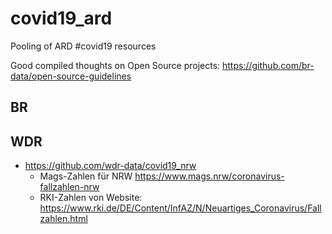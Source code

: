 # covid19_ard
Pooling of ARD #covid19 resources

Good compiled thoughts on Open Source projects:
https://github.com/br-data/open-source-guidelines

## BR 


## WDR 

- https://github.com/wdr-data/covid19_nrw
  - Mags-Zahlen für NRW https://www.mags.nrw/coronavirus-fallzahlen-nrw
  - RKI-Zahlen von Website: https://www.rki.de/DE/Content/InfAZ/N/Neuartiges_Coronavirus/Fallzahlen.html

